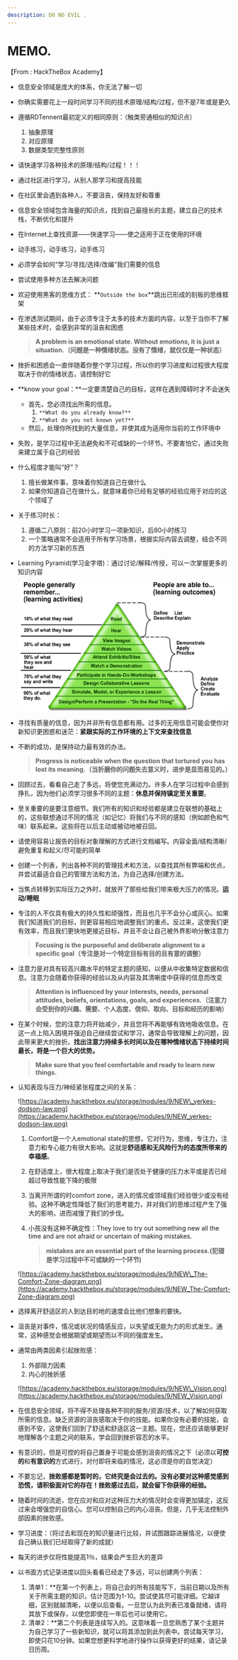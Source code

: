 ```yaml
---
description: DO NO EVIL .
---
```


# MEMO.

【From : HackTheBox Academy】

* 信息安全领域是庞大的体系，你无法了解一切
* 你确实需要花上一段时间学习不同的技术原理/结构/过程，但不是7年或是更久
* 遵循RDTennent最初定义的相同原则：（触类旁通相似的知识点）
  1. 抽象原理
  2. 对应原理
  3. 数据类型完整性原则
* 请快速学习各种技术的原理/结构/过程！！！
* 通过社区进行学习，从别人那学习和提高技能
* 在社区里会遇到各种人，不要沮丧，保持友好和尊重
* 信息安全领域包含海量的知识点，找到自己最擅长的主题，建立自己的技术栈，不断优化和提升
* 在Internet上查找资源——快速学习——使之适用于正在使用的环境
* 动手练习，动手练习，动手练习
* 必须学会如何“学习/寻找/选择/改编”我们需要的信息
* 尝试使用多种方法去解决问题
* 欢迎使用黑客的思维方式： \*\*`Outside the box`\*\*跳出已形成的刻板的思维框架
* 在渗透测试期间，由于必须专注于太多的技术方面的内容，以至于当你不了解某些技术时，会感到非常的沮丧和困惑

  > **A problem is an emotional state. Without emotions, it is just a situation.（问题是一种情绪状态。没有了情绪，就仅仅是一种状态）**

* 挫折和困惑会一直伴随着你整个学习过程，所以你的学习进度和过程很大程度取决于你的情绪状态，请控制好它
* \*\*know your goal：\*\*一定要清楚自己的目标，这样在遇到障碍时才不会迷失
  * 首先，您必须找出所需的信息。
    1. `**What do you already know?**`
    2. `**What do you not known yet?**`
  * 然后，处理你所找到的大量信息，并使其成为适用你当前的工作环境中
* 失败，是学习过程中无法避免和不可或缺的一个环节。不要害怕它，通过失败来建立属于自己的经验
* 什么程度才能叫“好”？
  1. 擅长做某件事，意味着你知道自己在做什么
  2. 如果你知道自己在做什么，就意味着你已经有足够的经验应用于对应的这个领域了
* 关于练习时长：
  1. 遵循二八原则：前20小时学习一项新知识，后80小时练习
  2. 一个策略通常不会适用于所有学习场景，根据实际内容去调整，结合不同的方法学习新的东西
* Learning Pyramid\(学习金字塔\)：通过讨论/解释/传授，可以一次掌握更多的知识内容

    ![](.gitbook/assets/1.png) 

* 寻找有质量的信息，因为并非所有信息都有用。过多的无用信息可能会使你对新知识更困惑和迷茫：**紧跟实际的工作环境的上下文来查找信息**
* 不断的成功，是保持动力最有效的办法。

  > **Progress is noticeable when the question that tortured you has lost its meaning.（当折磨你的问题失去意义时，进步是显而易见的。）**

* 回顾过去，看看自己走了多远，将使您充满动力。许多人在学习过程中会感到挣扎，因为他们必须学习很多不同的主题：**休息并保持镇定至关重要**。
* 至关重要的是要注意细节。我们所有的知识和经验都是建立在联想的基础上的，这些联想通过不同的情况（如记忆）将我们与不同的感知（例如颜色和气味）联系起来。这些将在以后主动或被动地被召回。
* 请使用容易让报告的目标对象理解的方式进行文档编写。内容全面/结构清晰/避免重复和起义/尽可能的简单
* 创建一个列表，列出各种不同的管理技术和方法，以查找其所有弊端和优点，并尝试最适合自己的管理方法和方法，为自己选择/创建方法。
* 当焦点转移到实际压力之外时，就放开了那些给我们带来极大压力的情况。**运动/睡眠**
* 专注的人不仅具有极大的持久性和顽强性，而且也几乎不会分心或灰心。如果我们知道我们的目标，则更容易相应地调整我们的重点。反过来，这使我们更有效率，而且我们更快地更接近目标，并且不会让自己被外界影响分散注意力

  > **Focusing is the purposeful and deliberate alignment to a specific goal（专注是对一个特定目标有目的且有意的调整）**

* 注意力是对具有较高兴趣水平的特定主题的感知，以便从中收集特定数据和信息。注意力会随着你获得的经验以及从内容及其清晰度中获得的信息而改变

  > **Attention is influenced by your interests, needs, personal attitudes, beliefs, orientations, goals, and experiences.（注意力会受到你的兴趣、需要、个人态度、信仰、取向、目标和经历的影响）**

* 在某个时候，您的注意力将开始减少，并且您将不再能够有效地吸收信息。在这一点上陷入困境并强迫自己继续尝试和学习，通常会导致理解上的问题，因此带来更大的挫折。**找出注意力持续多长时间以及在哪种情绪状态下持续时间最长，将是一个巨大的优势。**

  > **Make sure that you feel comfortable and ready to learn new things.**

* 认知表现与压力/神经紧张程度之间的关系：

  ![https://academy.hackthebox.eu/storage/modules/9/NEW\_yerkes-dodson-law.png](https://academy.hackthebox.eu/storage/modules/9/NEW_yerkes-dodson-law.png)

  1. Comfort是一个人emotional state的思想，它对行为，思维，专注力，注意力和专心能力有很大影响。这就是**舒适感和无风险行为的态度所带来的幸福感**。
  2. 在舒适度上，很大程度上取决于我们是否处于健康的压力水平或是否已经超过导致性能下降的极限
  3. 当离开所谓的时comfort zone，进入的情况或领域我们经验很少或没有经验。这种不确定性降低了我们的思考能力，并对我们的思维过程产生了强大的影响，进而减慢了我们的步伐。
  4. 小孩没有这种不确定性：They love to try out something new all the time and are not afraid or uncertain of making mistakes.

     > **mistakes are an essential part of the learning process.\(犯错是学习过程中不可或缺的一个环节\)**

  ![https://academy.hackthebox.eu/storage/modules/9/NEW\_The-Comfort-Zone-diagram.png](https://academy.hackthebox.eu/storage/modules/9/NEW_The-Comfort-Zone-diagram.png)

* 选择离开舒适区的人到达目的地的速度会比他们想象的要快。
* 沮丧是对事件，情况或状况的情感反应，以失望或无能为力的形式发生。通常，这种感觉会根据期望或期望而以不同的强度发生。
* 通常由两类因素引起挫败感：

  1. 外部阻力因素
  2. 内心的挫折感

  ![https://academy.hackthebox.eu/storage/modules/9/NEW\_Vision.png](https://academy.hackthebox.eu/storage/modules/9/NEW_Vision.png)

* 在信息安全领域，将不得不处理各种不同的服务/资源/技术，以了解如何获取所需的信息。缺乏资源的沮丧感取决于你的技能。如果你没有必要的技能，会感到不安，这使我们回到了舒适和舒适区这一主题。现在，您还应该能够更好地理解各个主题之间的联系，学会回到挫折容忍的水平。
* 有意识的，但是可控的将自己置身于可能会感到沮丧的情况之下（必须以**可控的**和**有意识的**方式进行，对付即将来临的情况，这必须是你的自觉决定）
* 不要忘记，**挫败感都是暂时的，它终究是会过去的。没有必要对这种感觉感到恐慌，请积极面对它的存在！挫败感过去后，就会留下你获得的经验。**
* 随着时间的流逝，您在应对和应对这种压力大的情况时会变得更加镇定，这反过来会增强您的自信心。您可以控制自己的内心沮丧。但是，几乎无法控制外部因素的挫败感。
* 学习进度：（将过去和现在的知识量进行比较，并试图跟踪进展情况，以便使自己确认我们已经取得了新的成就）
* 每天的进步仅将性能提高1％，结果会产生巨大的差异
* 以书面方式记录进度以回头看看已经走了多远，可以创建两个列表：
  1. 清单1：\*\*在第一个列表上，将自己会的所有技能写下，当前日期以及所有关于所需主题的知识，估计范围为1-10。尝试使其尽可能详细。它越详细，区别就越清晰，以便以后查看。一旦您认为此列表已准备就绪，请将其放下或保存，以使您即使在一年后也可以使用它。
  2. 清单2：\*\*第二个列表是连续写入的。这意味着一旦您熟悉了某个主题并为自己学习了一些新知识，就可以将其添加到此列表中。尝试每天学习，即使只花10分钟。如果您想更科学地进行操作以获得更好的结果，请记录日历周。

